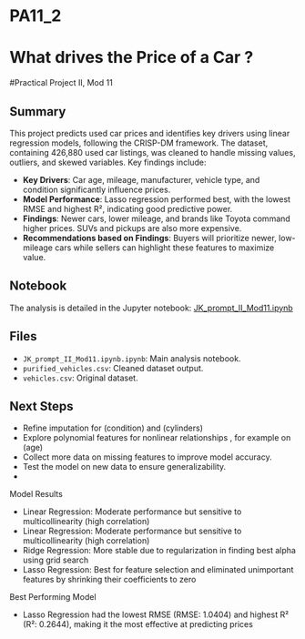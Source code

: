 # PA11_2
# What drives the Price of a Car ?
#Practical Project II, Mod 11

## Summary
This project predicts used car prices and identifies key drivers using linear regression models, following the CRISP-DM framework. The dataset, containing 426,880 used car listings, was cleaned to handle missing values, outliers, and skewed variables. Key findings include:
- **Key Drivers**: Car age, mileage, manufacturer, vehicle type, and condition significantly influence prices.
- **Model Performance**: Lasso regression performed best, with the lowest RMSE and highest R², indicating good predictive power.
- **Findings**: Newer cars, lower mileage, and brands like Toyota command higher prices. SUVs and pickups are also more expensive.
- **Recommendations based on Findings**: Buyers will prioritize newer, low-mileage cars while sellers can highlight these features to maximize value.

## Notebook
The analysis is detailed in the Jupyter notebook: [JK_prompt_II_Mod11.ipynb](JK_prompt_II_Mod11.ipynb)

## Files
- `JK_prompt_II_Mod11.ipynb.ipynb`: Main analysis notebook.
- `purified_vehicles.csv`: Cleaned dataset output.
- `vehicles.csv`: Original dataset.


## Next Steps
- Refine imputation for (condition) and (cylinders)
- Explore polynomial features for nonlinear relationships , for example on (age)
- Collect more data on missing features to improve model accuracy.
- Test the model on new data to ensure generalizability.
- 
Model Results
- Linear Regression: Moderate performance but sensitive to multicollinearity (high correlation) 
- Linear Regression: Moderate performance but sensitive to multicollinearity (high correlation) 
- Ridge Regression: More stable due to regularization in finding best alpha using grid search
- Lasso Regression: Best for feature selection and eliminated unimportant features by shrinking their coefficients to zero

Best Performing Model
- Lasso Regression had the lowest RMSE (RMSE: 1.0404) and highest R² (R²: 0.2644), making it the most effective at predicting prices
